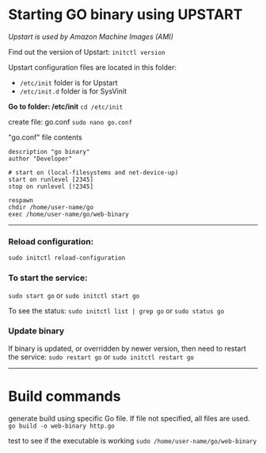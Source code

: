 # Starting GO binary using UPSTART
_Upstart is used by Amazon Machine Images (AMI)_

Find out the version of Upstart:
`initctl version`

Upstart configuration files are located in this folder:
* `/etc/init` folder is for Upstart
* `/etc/init.d` folder is for SysVinit

**Go to folder: /etc/init**
`cd /etc/init`

create file: go.conf
`sudo nano go.conf`

"go.conf" file contents
```
description "go binary"
author "Developer"

# start on (local-filesystems and net-device-up)
start on runlevel [2345]
stop on runlevel [!2345]

respawn
chdir /home/user-name/go
exec /home/user-name/go/web-binary
```
---

### Reload configuration:
`sudo initctl reload-configuration`


### To start the service:
`sudo start go`
or
`sudo initctl start go`

To see the status:
`sudo initctl list | grep go`
or
`sudo status go`

### Update binary
If binary is updated, or overridden by newer version, then need to restart the service:
`sudo restart go`
or
`sudo initctl restart go`



---
# Build commands
generate build using specific Go file. If file not specified, all files are used.
`go build -o web-binary http.go`

test to see if the executable is working
`sudo /home/user-name/go/web-binary`
